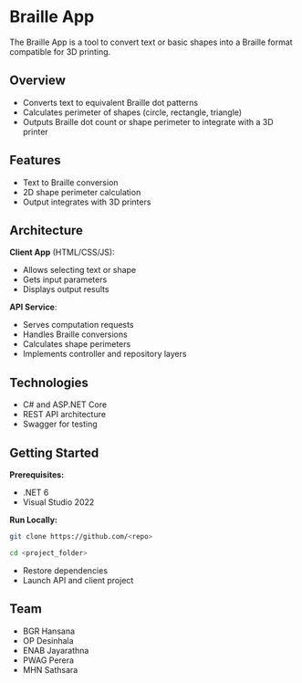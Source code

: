 # Braille App

The Braille App is a tool to convert text or basic shapes into a Braille format compatible for 3D printing.

## Overview

- Converts text to equivalent Braille dot patterns
- Calculates perimeter of shapes (circle, rectangle, triangle)  
- Outputs Braille dot count or shape perimeter to integrate with a 3D printer

## Features

- Text to Braille conversion
- 2D shape perimeter calculation
- Output integrates with 3D printers

## Architecture 

**Client App** (HTML/CSS/JS):

- Allows selecting text or shape 
- Gets input parameters  
- Displays output results

**API Service**: 

- Serves computation requests
- Handles Braille conversions
- Calculates shape perimeters 
- Implements controller and repository layers 

## Technologies

- C# and ASP.NET Core  
- REST API architecture
- Swagger for testing

## Getting Started

**Prerequisites:**  

- .NET 6
- Visual Studio 2022

**Run Locally:**
```bash
git clone https://github.com/<repo>
```
```bash
cd <project_folder>
```
- Restore dependencies
- Launch API and client project

## Team

- BGR Hansana
- OP Desinhala
- ENAB Jayarathna 
- PWAG Perera
- MHN Sathsara
 
